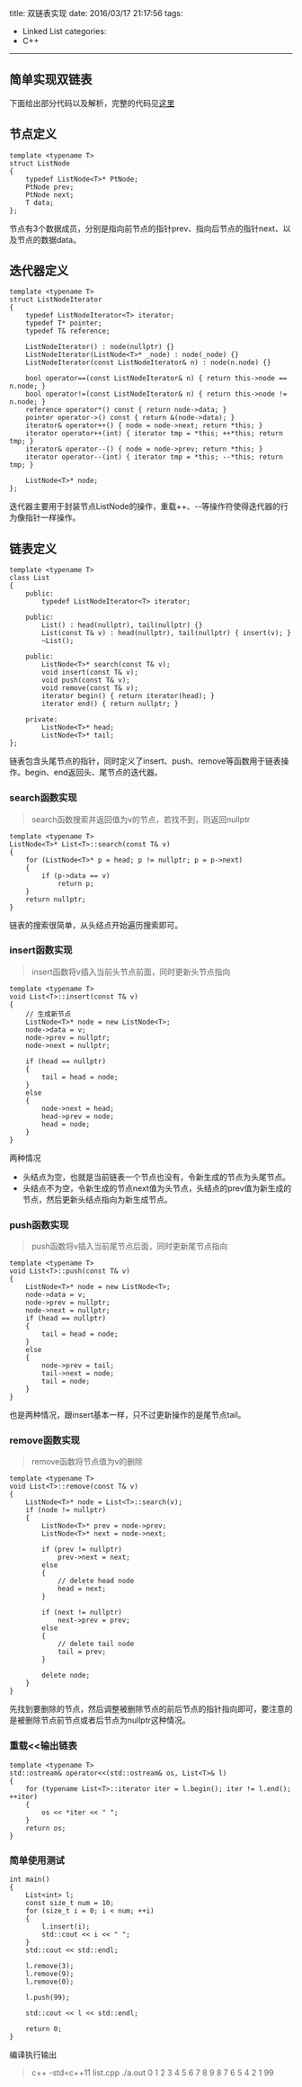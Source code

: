 title: 双链表实现
date: 2016/03/17 21:17:56
tags:
- Linked List
categories:
- C++

---
## 简单实现双链表
下面给出部分代码以及解析，完整的代码见[这里](https://github.com/Finalcheat/Introduction-to-Algorithms/blob/master/src/list.cpp)

## 节点定义
```
template <typename T>
struct ListNode
{
    typedef ListNode<T>* PtNode;
    PtNode prev;
    PtNode next;
    T data;
};
```
节点有3个数据成员，分别是指向前节点的指针prev、指向后节点的指针next、以及节点的数据data。


## 迭代器定义
```
template <typename T>
struct ListNodeIterator
{
    typedef ListNodeIterator<T> iterator;
    typedef T* pointer;
    typedef T& reference;

    ListNodeIterator() : node(nullptr) {}
    ListNodeIterator(ListNode<T>* _node) : node(_node) {}
    ListNodeIterator(const ListNodeIterator& n) : node(n.node) {}

    bool operator==(const ListNodeIterator& n) { return this->node == n.node; }
    bool operator!=(const ListNodeIterator& n) { return this->node != n.node; }
    reference operator*() const { return node->data; }
    pointer operator->() const { return &(node->data); }
    iterator& operator++() { node = node->next; return *this; }
    iterator operator++(int) { iterator tmp = *this; ++*this; return tmp; }
    iterator& operator--() { node = node->prev; return *this; }
    iterator operator--(int) { iterator tmp = *this; --*this; return tmp; }

    ListNode<T>* node;
};
```
迭代器主要用于封装节点ListNode的操作，重载++、--等操作符使得迭代器的行为像指针一样操作。


## 链表定义
```
template <typename T>
class List
{
    public:
        typedef ListNodeIterator<T> iterator;

    public:
        List() : head(nullptr), tail(nullptr) {}
        List(const T& v) : head(nullptr), tail(nullptr) { insert(v); }
        ~List();

    public:
        ListNode<T>* search(const T& v);
        void insert(const T& v);
        void push(const T& v);
        void remove(const T& v);
        iterator begin() { return iterator(head); }
        iterator end() { return nullptr; }

    private:
        ListNode<T>* head;
        ListNode<T>* tail;
};
```
链表包含头尾节点的指针，同时定义了insert、push、remove等函数用于链表操作。begin、end返回头、尾节点的迭代器。


### search函数实现
> search函数搜索并返回值为v的节点，若找不到，则返回nullptr

```
template <typename T>
ListNode<T>* List<T>::search(const T& v)
{
    for (ListNode<T>* p = head; p != nullptr; p = p->next)
    {
        if (p->data == v)
            return p;
    }
    return nullptr;
}
```
链表的搜索很简单，从头结点开始遍历搜索即可。

### insert函数实现
> insert函数将v插入当前头节点前面，同时更新头节点指向

```
template <typename T>
void List<T>::insert(const T& v)
{
    // 生成新节点
    ListNode<T>* node = new ListNode<T>;
    node->data = v;
    node->prev = nullptr;
    node->next = nullptr;

    if (head == nullptr)
    {
        tail = head = node;
    }
    else
    {
        node->next = head;
        head->prev = node;
        head = node;
    }
}
```
两种情况
- 头结点为空，也就是当前链表一个节点也没有，令新生成的节点为头尾节点。
- 头结点不为空，令新生成的节点next值为头节点，头结点的prev值为新生成的节点，然后更新头结点指向为新生成节点。

### push函数实现
> push函数将v插入当前尾节点后面，同时更新尾节点指向

```
template <typename T>
void List<T>::push(const T& v)
{
    ListNode<T>* node = new ListNode<T>;
    node->data = v;
    node->prev = nullptr;
    node->next = nullptr;
    if (head == nullptr)
    {
        tail = head = node;
    }
    else
    {
        node->prev = tail;
        tail->next = node;
        tail = node;
    }
}
```
也是两种情况，跟insert基本一样，只不过更新操作的是尾节点tail。

### remove函数实现
> remove函数将节点值为v的删除

```
template <typename T>
void List<T>::remove(const T& v)
{
    ListNode<T>* node = List<T>::search(v);
    if (node != nullptr)
    {
        ListNode<T>* prev = node->prev;
        ListNode<T>* next = node->next;

        if (prev != nullptr)
            prev->next = next;
        else
        {
            // delete head node
            head = next;
        }

        if (next != nullptr)
            next->prev = prev;
        else
        {
            // delete tail node
            tail = prev;
        }

        delete node;
    }
}
```
先找到要删除的节点，然后调整被删除节点的前后节点的指针指向即可，要注意的是被删除节点前节点或者后节点为nullptr这种情况。

### 重载<<输出链表
```
template <typename T>
std::ostream& operator<<(std::ostream& os, List<T>& l)
{
    for (typename List<T>::iterator iter = l.begin(); iter != l.end(); ++iter)
    {
        os << *iter << " ";
    }
    return os;
}
```

### 简单使用测试
```
int main()
{
    List<int> l;
    const size_t num = 10;
    for (size_t i = 0; i < num; ++i)
    {
        l.insert(i);
        std::cout << i << " ";
    }
    std::cout << std::endl;

    l.remove(3);
    l.remove(9);
    l.remove(0);

    l.push(99);

    std::cout << l << std::endl;

    return 0;
}
```
编译执行输出
> c++ -std=c++11 list.cpp
> ./a.out
> 0 1 2 3 4 5 6 7 8 9
> 8 7 6 5 4 2 1 99
